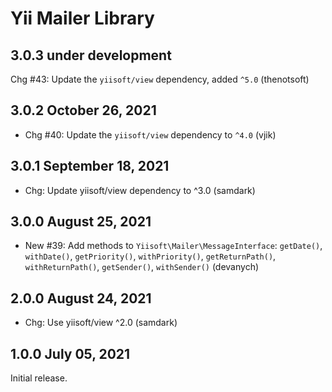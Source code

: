 # Yii Mailer Library


## 3.0.3 under development

Chg #43: Update the `yiisoft/view` dependency, added `^5.0` (thenotsoft)

## 3.0.2 October 26, 2021

- Chg #40: Update the `yiisoft/view` dependency to `^4.0` (vjik)

## 3.0.1 September 18, 2021

- Chg: Update yiisoft/view dependency to ^3.0 (samdark)

## 3.0.0 August 25, 2021

- New #39: Add methods to `Yiisoft\Mailer\MessageInterface`: `getDate()`, `withDate()`, `getPriority()`,
  `withPriority()`, `getReturnPath()`, `withReturnPath()`, `getSender()`, `withSender()` (devanych)

## 2.0.0 August 24, 2021

- Chg: Use yiisoft/view ^2.0 (samdark)

## 1.0.0 July 05, 2021

Initial release.
